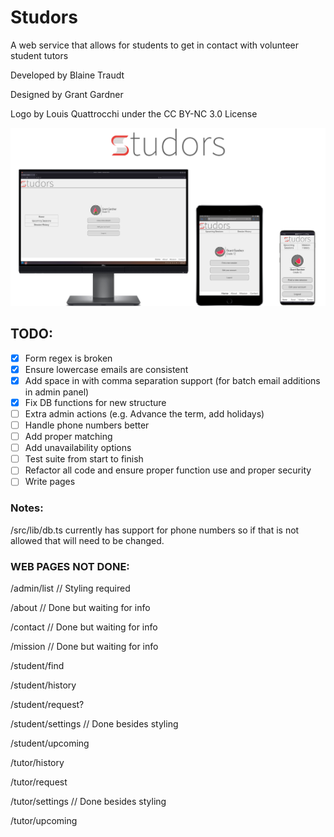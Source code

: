 # Studors

A web service that allows for students to get in contact with volunteer student tutors

Developed by Blaine Traudt

Designed by Grant Gardner

Logo by Louis Quattrocchi under the CC BY-NC 3.0 License

![Studors Scalability Photo](public/img/scalability.png)

## TODO:

- [x] Form regex is broken
- [x] Ensure lowercase emails are consistent
- [x] Add space in with comma separation support (for batch email additions in admin panel)
- [x] Fix DB functions for new structure
- [ ] Extra admin actions (e.g. Advance the term, add holidays)
- [ ] Handle phone numbers better
- [ ] Add proper matching
- [ ] Add unavailability options
- [ ] Test suite from start to finish
- [ ] Refactor all code and ensure proper function use and proper security
- [ ] Write pages

### Notes:

/src/lib/db.ts currently has support for phone numbers so if that is not allowed that will need to be changed.

### WEB PAGES NOT DONE:

/admin/list // Styling required

/about // Done but waiting for info

/contact // Done but waiting for info

/mission // Done but waiting for info

/student/find

/student/history

/student/request?

/student/settings // Done besides styling

/student/upcoming

/tutor/history

/tutor/request

/tutor/settings // Done besides styling

/tutor/upcoming
